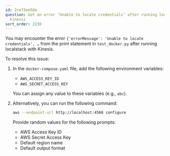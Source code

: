 ```yaml
---
id: 2ce73ee58a
question: Get an error ‘Unable to locate credentials’ after running localstack with
  kinesis
sort_order: 2230
---
```


You may encounter the error `{'errorMessage': 'Unable to locate credentials', …` from the print statement in `test_docker.py` after running localstack with Kinesis.

To resolve this issue:

1. In the `docker-compose.yaml` file, add the following environment variables:
   - `AWS_ACCESS_KEY_ID`
   - `AWS_SECRET_ACCESS_KEY`
   
   You can assign any value to these variables (e.g., `abc`).

2. Alternatively, you can run the following command:

   ```bash
   aws --endpoint-url http://localhost:4566 configure
   ```

   Provide random values for the following prompts:
   - AWS Access Key ID
   - AWS Secret Access Key
   - Default region name
   - Default output format

<END>